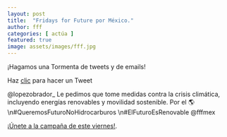```yaml
---
layout: post
title:  "Fridays for Future por México."
author: fff
categories: [ actúa ]
featured: true
image: assets/images/fff.jpg
---
```


¡Hagamos una Tormenta de tweets y de emails!

Haz [clic][tweet] para hacer un Tweet

@lopezobrador_ Le pedimos que tome medidas contra la crisis climática, incluyendo energías renovables y movilidad sostenible. Por el 🌎\n#QueremosFuturoNoHidrocarburos \n#ElFuturoEsRenovable @fffmex


[¡Únete a la campaña de este viernes!][jekyll-docs].

[jekyll-docs]: https://coda.io/@fffdigital/cenace

[tweet]:https://ctt.ac/9I1oO